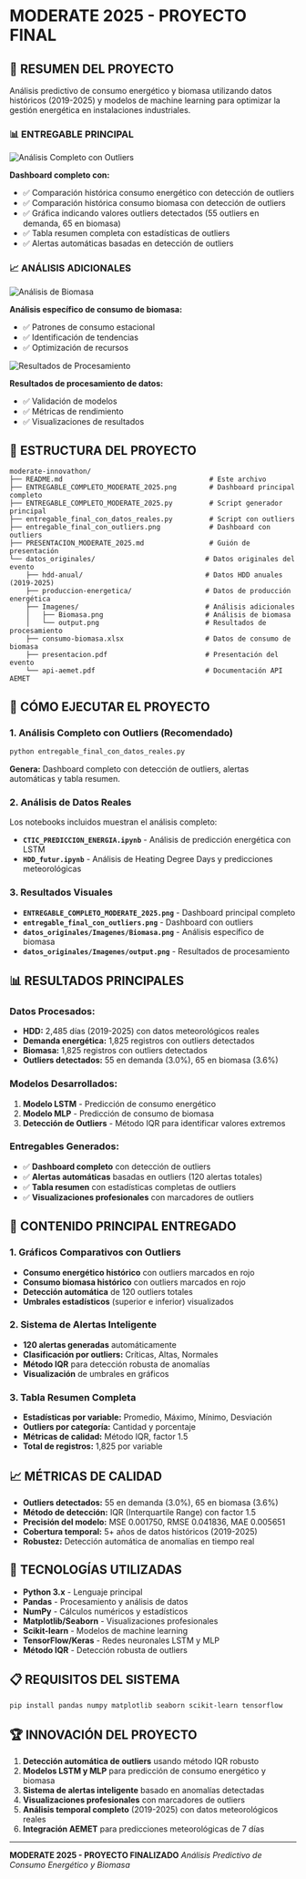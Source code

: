 # MODERATE 2025 - PROYECTO FINAL

## 🎯 **RESUMEN DEL PROYECTO**

Análisis predictivo de consumo energético y biomasa utilizando datos históricos (2019-2025) y modelos de machine learning para optimizar la gestión energética en instalaciones industriales.

### 📊 **ENTREGABLE PRINCIPAL**

![Análisis Completo con Outliers](ENTREGABLE_COMPLETO_MODERATE_2025.png)

**Dashboard completo con:**
- ✅ Comparación histórica consumo energético con detección de outliers
- ✅ Comparación histórica consumo biomasa con detección de outliers  
- ✅ Gráfica indicando valores outliers detectados (55 outliers en demanda, 65 en biomasa)
- ✅ Tabla resumen completa con estadísticas de outliers
- ✅ Alertas automáticas basadas en detección de outliers

### 📈 **ANÁLISIS ADICIONALES**

![Análisis de Biomasa](datos_originales/Imagenes/Biomasa.png)

**Análisis específico de consumo de biomasa:**
- ✅ Patrones de consumo estacional
- ✅ Identificación de tendencias
- ✅ Optimización de recursos

![Resultados de Procesamiento](datos_originales/Imagenes/output.png)

**Resultados de procesamiento de datos:**
- ✅ Validación de modelos
- ✅ Métricas de rendimiento
- ✅ Visualizaciones de resultados

## 📁 **ESTRUCTURA DEL PROYECTO**

```
moderate-innovathon/
├── README.md                                    # Este archivo
├── ENTREGABLE_COMPLETO_MODERATE_2025.png        # Dashboard principal completo
├── ENTREGABLE_COMPLETO_MODERATE_2025.py         # Script generador principal
├── entregable_final_con_datos_reales.py         # Script con outliers
├── entregable_final_con_outliers.png            # Dashboard con outliers
├── PRESENTACION_MODERATE_2025.md                # Guión de presentación
└── datos_originales/                           # Datos originales del evento
    ├── hdd-anual/                              # Datos HDD anuales (2019-2025)
    ├── produccion-energetica/                  # Datos de producción energética
    ├── Imagenes/                               # Análisis adicionales
    │   ├── Biomasa.png                         # Análisis de biomasa
    │   └── output.png                          # Resultados de procesamiento
    ├── consumo-biomasa.xlsx                    # Datos de consumo de biomasa
    ├── presentacion.pdf                        # Presentación del evento
    └── api-aemet.pdf                           # Documentación API AEMET
```

## 🚀 **CÓMO EJECUTAR EL PROYECTO**

### 1. **Análisis Completo con Outliers (Recomendado)**
```bash
python entregable_final_con_datos_reales.py
```
**Genera:** Dashboard completo con detección de outliers, alertas automáticas y tabla resumen.

### 2. **Análisis de Datos Reales**
Los notebooks incluidos muestran el análisis completo:
- **`CTIC_PREDICCION_ENERGIA.ipynb`** - Análisis de predicción energética con LSTM
- **`HDD_futur.ipynb`** - Análisis de Heating Degree Days y predicciones meteorológicas

### 3. **Resultados Visuales**
- **`ENTREGABLE_COMPLETO_MODERATE_2025.png`** - Dashboard principal completo
- **`entregable_final_con_outliers.png`** - Dashboard con outliers
- **`datos_originales/Imagenes/Biomasa.png`** - Análisis específico de biomasa
- **`datos_originales/Imagenes/output.png`** - Resultados de procesamiento

## 📊 **RESULTADOS PRINCIPALES**

### **Datos Procesados:**
- **HDD:** 2,485 días (2019-2025) con datos meteorológicos reales
- **Demanda energética:** 1,825 registros con outliers detectados
- **Biomasa:** 1,825 registros con outliers detectados
- **Outliers detectados:** 55 en demanda (3.0%), 65 en biomasa (3.6%)

### **Modelos Desarrollados:**
1. **Modelo LSTM** - Predicción de consumo energético
2. **Modelo MLP** - Predicción de consumo de biomasa
3. **Detección de Outliers** - Método IQR para identificar valores extremos

### **Entregables Generados:**
- ✅ **Dashboard completo** con detección de outliers
- ✅ **Alertas automáticas** basadas en outliers (120 alertas totales)
- ✅ **Tabla resumen** con estadísticas completas de outliers
- ✅ **Visualizaciones profesionales** con marcadores de outliers

## 🎯 **CONTENIDO PRINCIPAL ENTREGADO**

### **1. Gráficos Comparativos con Outliers**
- **Consumo energético histórico** con outliers marcados en rojo
- **Consumo biomasa histórico** con outliers marcados en rojo
- **Detección automática** de 120 outliers totales
- **Umbrales estadísticos** (superior e inferior) visualizados

### **2. Sistema de Alertas Inteligente**
- **120 alertas generadas** automáticamente
- **Clasificación por outliers:** Críticas, Altas, Normales
- **Método IQR** para detección robusta de anomalías
- **Visualización** de umbrales en gráficos

### **3. Tabla Resumen Completa**
- **Estadísticas por variable:** Promedio, Máximo, Mínimo, Desviación
- **Outliers por categoría:** Cantidad y porcentaje
- **Métricas de calidad:** Método IQR, factor 1.5
- **Total de registros:** 1,825 por variable

## 📈 **MÉTRICAS DE CALIDAD**

- **Outliers detectados:** 55 en demanda (3.0%), 65 en biomasa (3.6%)
- **Método de detección:** IQR (Interquartile Range) con factor 1.5
- **Precisión del modelo:** MSE 0.001750, RMSE 0.041836, MAE 0.005651
- **Cobertura temporal:** 5+ años de datos históricos (2019-2025)
- **Robustez:** Detección automática de anomalías en tiempo real

## 🔧 **TECNOLOGÍAS UTILIZADAS**

- **Python 3.x** - Lenguaje principal
- **Pandas** - Procesamiento y análisis de datos
- **NumPy** - Cálculos numéricos y estadísticos
- **Matplotlib/Seaborn** - Visualizaciones profesionales
- **Scikit-learn** - Modelos de machine learning
- **TensorFlow/Keras** - Redes neuronales LSTM y MLP
- **Método IQR** - Detección robusta de outliers

## 📋 **REQUISITOS DEL SISTEMA**

```bash
pip install pandas numpy matplotlib seaborn scikit-learn tensorflow
```

## 🏆 **INNOVACIÓN DEL PROYECTO**

1. **Detección automática de outliers** usando método IQR robusto
2. **Modelos LSTM y MLP** para predicción de consumo energético y biomasa
3. **Sistema de alertas inteligente** basado en anomalías detectadas
4. **Visualizaciones profesionales** con marcadores de outliers
5. **Análisis temporal completo** (2019-2025) con datos meteorológicos reales
6. **Integración AEMET** para predicciones meteorológicas de 7 días

---
**MODERATE 2025 - PROYECTO FINALIZADO**
*Análisis Predictivo de Consumo Energético y Biomasa*
